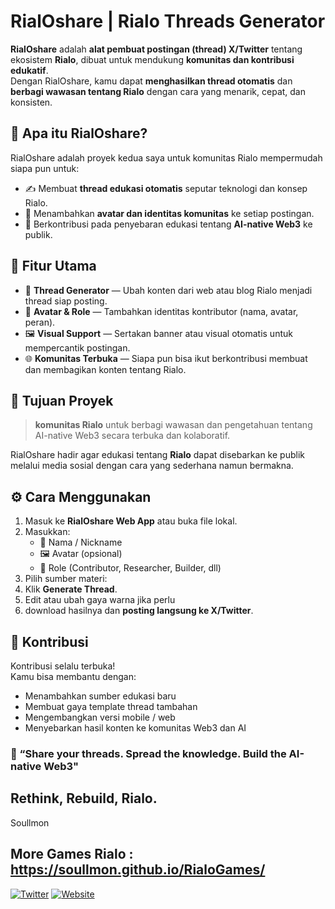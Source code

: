 # RialOshare | Rialo Threads Generator
**RialOshare** adalah **alat pembuat postingan (thread) X/Twitter** tentang ekosistem **Rialo**, dibuat untuk mendukung **komunitas dan kontribusi edukatif**.  
Dengan RialOshare, kamu dapat **menghasilkan thread otomatis** dan **berbagi wawasan tentang Rialo** dengan cara yang menarik, cepat, dan konsisten.


## 🚀 Apa itu RialOshare?
RialOshare adalah proyek kedua saya untuk komunitas Rialo mempermudah siapa pun untuk:
- ✍️ Membuat **thread edukasi otomatis** seputar teknologi dan konsep Rialo.   
- 🎨 Menambahkan **avatar dan identitas komunitas** ke setiap postingan.  
- 🤝 Berkontribusi pada penyebaran edukasi tentang **AI-native Web3** ke publik.


## 🧩 Fitur Utama
- 🧵 **Thread Generator** — Ubah konten dari web atau blog Rialo menjadi thread siap posting.   
- 🪪 **Avatar & Role** — Tambahkan identitas kontributor (nama, avatar, peran).  
- 🖼️ **Visual Support** — Sertakan banner atau visual otomatis untuk mempercantik postingan.  
- 🌐 **Komunitas Terbuka** — Siapa pun bisa ikut berkontribusi membuat dan membagikan konten tentang Rialo.  

## 🎯 Tujuan Proyek
> **komunitas Rialo** untuk berbagi wawasan dan pengetahuan tentang AI-native Web3 secara terbuka dan kolaboratif.

RialOshare hadir agar edukasi tentang **Rialo** dapat disebarkan ke publik melalui media sosial dengan cara yang sederhana namun bermakna.


## ⚙️ Cara Menggunakan
1. Masuk ke **RialOshare Web App** atau buka file lokal.  
2. Masukkan:
   - 🪪 Nama / Nickname  
   - 🖼️ Avatar (opsional)  
   - 🧩 Role (Contributor, Researcher, Builder, dll)  
3. Pilih sumber materi: 
4. Klik **Generate Thread**.  
5. Edit atau ubah gaya warna jika perlu  
6. download hasilnya dan **posting langsung ke X/Twitter**.

   
## 🤝 Kontribusi
Kontribusi selalu terbuka!  
Kamu bisa membantu dengan:
- Menambahkan sumber edukasi baru  
- Membuat gaya template thread tambahan  
- Mengembangkan versi mobile / web  
- Menyebarkan hasil konten ke komunitas Web3 dan AI  


### 🌌 “Share your threads. Spread the knowledge. Build the AI-native Web3"

## Rethink, Rebuild, Rialo. 

Soullmon

## More Games Rialo : https://soullmon.github.io/RialoGames/

[![Twitter](https://img.shields.io/badge/Twitter-%40soullmon-1DA1F2?style=for-the-badge&logo=twitter&logoColor=white)]([https://x.com/soullmon_])
[![Website](https://img.shields.io/badge/Website-soullmon-0A66C2?style=for-the-badge&logo=google-chrome&logoColor=white)]([https://soullmon.github.io/portfolio/])

